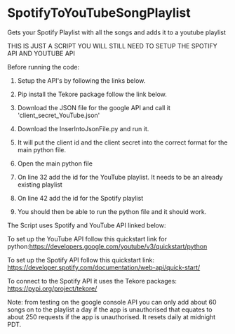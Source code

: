 # SpotifyToYouTubeSongPlaylist
Gets your Spotify Playlist with all the songs and adds it to a youtube playlist

THIS IS JUST A SCRIPT YOU WILL STILL NEED TO SETUP THE SPOTIFY API AND YOUTUBE API

Before running the code:

1. Setup the API's by following the links below.

2. Pip install the Tekore package follow the link below.

3. Download the JSON file for the google API and call it 'client_secret_YouTube.json'

4. Download the InserIntoJsonFile.py and run it.

5. It will put the client id and the client secret into the correct format for the main python file.

6. Open the main python file

7. On line 32 add the id for the YouTube playlist. It needs to be an already existing playlist 

8. On line 42 add the id for the Spotify playlist

9. You should then be able to run the python file and it should work.

The Script uses Spotify and YouTube API linked below:

To set up the YouTube API follow this quickstart link for python:https://developers.google.com/youtube/v3/quickstart/python

To set up the Spotify API follow this quickstart link: https://developer.spotify.com/documentation/web-api/quick-start/

To connect to the Spotify API it uses the Tekore packages: https://pypi.org/project/tekore/

Note: from testing on the google console API you can only add about 60 songs on to the playlist a day if the app is unauthorised that equates to about 250 requests if the app is unauthorised. It resets daily at midnight PDT.

